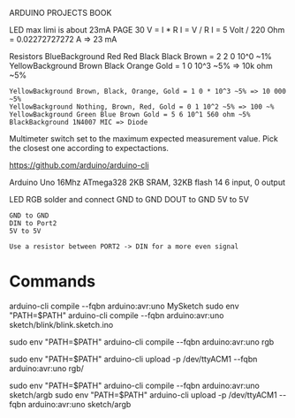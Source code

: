 ARDUINO PROJECTS BOOK

LED max limi is about 23mA
    PAGE 30
    V = I * R
    I = V / R
    I = 5 Volt / 220 Ohm = 0.02272727272 A => 23 mA

Resistors
    BlueBackground Red Red Black Black Brown = 2 2 0 10^0 ~1%
    YellowBackground Brown Black Orange Gold = 1 0 10^3 ~5% => 10k ohm ~5%


    YellowBackground Brown, Black, Orange, Gold = 1 0 * 10^3 ~5% => 10 000 ~5%
    YellowBackground Nothing, Brown, Red, Gold = 0 1 10^2 ~5% => 100 ~%
    YellowBackground Green Blue Brown Gold = 5 6 10^1 560 ohm ~5%
    BlackBackground 1N4007 MIC => Diode

Multimeter switch set to the maximum expected measurement value.
Pick the closest one according to expectactions.

https://github.com/arduino/arduino-cli

Arduino Uno	16Mhz ATmega328	2KB SRAM, 32KB flash	14	6 input, 0 output

LED RGB solder and connect
    GND to GND
    DOUT to GND
    5V to 5V

    GND to GND
    DIN to Port2
    5V to 5V

    Use a resistor between PORT2 -> DIN for a more even signal


# Commands
arduino-cli compile --fqbn arduino:avr:uno MySketch
sudo env "PATH=$PATH" arduino-cli compile --fqbn arduino:avr:uno sketch/blink/blink.sketch.ino

sudo env "PATH=$PATH" arduino-cli compile --fqbn arduino:avr:uno rgb

sudo env "PATH=$PATH" arduino-cli upload -p /dev/ttyACM1 --fqbn arduino:avr:uno rgb/

sudo env "PATH=$PATH" arduino-cli compile --fqbn arduino:avr:uno sketch/argb
sudo env "PATH=$PATH" arduino-cli upload -p /dev/ttyACM1 --fqbn arduino:avr:uno sketch/argb